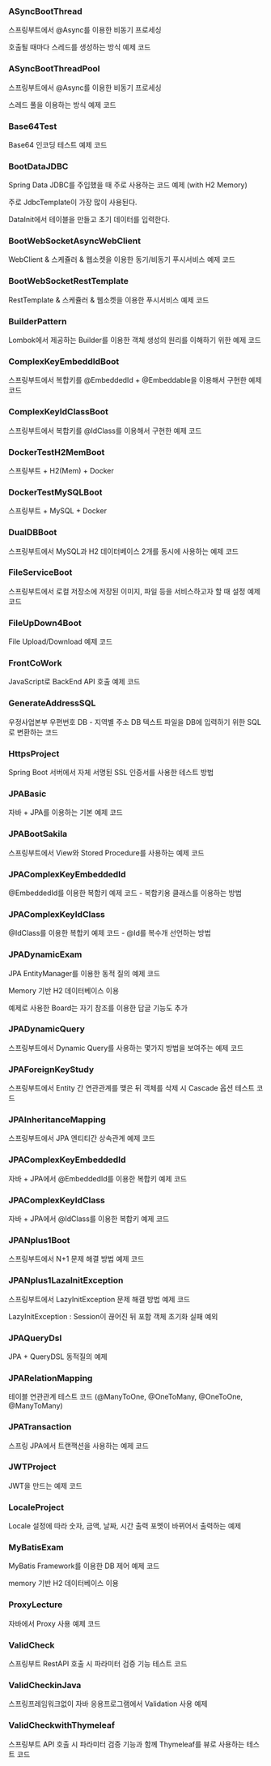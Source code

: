### ASyncBootThread

  스프링부트에서 @Async를 이용한 비동기 프로세싱

  호출될 때마다 스레드를 생성하는 방식 예제 코드

### ASyncBootThreadPool

  스프링부트에서 @Async를 이용한 비동기 프로세싱

  스레드 풀을 이용하는 방식 예제 코드

### Base64Test

   Base64 인코딩 테스트 예제 코드

### BootDataJDBC

   Spring Data JDBC를 주입했을 때 주로 사용하는 코드 예제 (with H2 Memory)

   주로 JdbcTemplate이 가장 많이 사용된다.

   DataInit에서 테이블을 만들고 초기 데이터를 입력한다.

### BootWebSocketAsyncWebClient
	
   WebClient & 스케쥴러 & 웹소켓을 이용한 동기/비동기 푸시서비스 예제 코드

### BootWebSocketRestTemplate

   RestTemplate & 스케쥴러 & 웹소켓을 이용한 푸시서비스 예제 코드

### BuilderPattern

   Lombok에서 제공하는 Builder를 이용한 객체 생성의 원리를 이해하기 위한 예제 코드

### ComplexKeyEmbeddIdBoot

   스프링부트에서 복합키를 @EmbeddedId + @Embeddable을 이용해서 구현한 예제 코드

### ComplexKeyIdClassBoot

   스프링부트에서 복합키를 @IdClass를 이용해서 구현한 예제 코드

### DockerTestH2MemBoot

   스프링부트 + H2(Mem) + Docker

### DockerTestMySQLBoot

   스프링부트 + MySQL + Docker

### DualDBBoot

   스프링부트에서 MySQL과 H2 데이터베이스 2개를 동시에 사용하는 예제 코드

### FileServiceBoot

  스프링부트에서 로컬 저장소에 저장된 이미지, 파일 등을 서비스하고자 할 때 설정 예제 코드

### FileUpDown4Boot

  File Upload/Download 예제 코드

### FrontCoWork

  JavaScript로 BackEnd API 호출 예제 코드

### GenerateAddressSQL

  우정사업본부 우편번호 DB - 지역별 주소 DB 텍스트 파일을 DB에 입력하기 위한 SQL로 변환하는 코드

### HttpsProject

  Spring Boot 서버에서 자체 서명된 SSL 인증서를 사용한 테스트 방법

### JPABasic

  자바 + JPA를 이용하는 기본 예제 코드

### JPABootSakila

  스프링부트에서 View와 Stored Procedure를 사용하는 예제 코드

### JPAComplexKeyEmbeddedId

  @EmbeddedId를 이용한 복합키 예제 코드 - 복합키용 클래스를 이용하는 방법

### JPAComplexKeyIdClass

  @IdClass를 이용한 복합키 예제 코드 - @Id를 복수개 선언하는 방법

### JPADynamicExam

  JPA EntityManager를 이용한 동적 질의 예제 코드

  Memory 기반 H2 데이터베이스 이용
  
  예제로 사용한 Board는 자기 참조를 이용한 답글 기능도 추가

### JPADynamicQuery

  스프링부트에서 Dynamic Query를 사용하는 몇가지 방법을 보여주는 예제 코드

### JPAForeignKeyStudy

  스프링부트에서 Entity 간 연관관계를 맺은 뒤 객체를 삭제 시 Cascade 옵션 테스트 코드

### JPAInheritanceMapping

  스프링부트에서 JPA 엔티티간 상속관계 예제 코드

### JPAComplexKeyEmbeddedId

  자바 + JPA에서 @EmbeddedId를 이용한 복합키 예제 코드

### JPAComplexKeyIdClass

  자바 + JPA에서 @IdClass를 이용한 복합키 예제 코드

### JPANplus1Boot

  스프링부트에서 N+1 문제 해결 방법 예제 코드

### JPANplus1LazaInitException

  스프링부트에서 LazyInitException 문제 해결 방법 예제 코드

  LazyInitException : Session이 끊어진 뒤 포함 객체 초기화 실패 예외

### JPAQueryDsl

  JPA + QueryDSL 동적질의 예제

### JPARelationMapping

  테이블 연관관계 테스트 코드 (@ManyToOne, @OneToMany, @OneToOne, @ManyToMany)

### JPATransaction

  스프링 JPA에서 트랜잭션을 사용하는 예제 코드

### JWTProject

  JWT을 만드는 예제 코드

### LocaleProject

  Locale 설정에 따라 숫자, 금액, 날짜, 시간 출력 포멧이 바뀌어서 출력하는 예제

### MyBatisExam

  MyBatis Framework를 이용한 DB 제어 예제 코드

  memory 기반 H2 데이터베이스 이용

### ProxyLecture

  자바에서 Proxy 사용 예제 코드

### ValidCheck

  스프링부트 RestAPI 호출 시 파라미터 검증 기능 테스트 코드

### ValidCheckinJava

  스프링프레임워크없이 자바 응용프로그램에서 Validation 사용 예제

### ValidCheckwithThymeleaf

  스프링부트 API 호출 시 파라미터 검증 기능과 함께 Thymeleaf를 뷰로 사용하는 테스트 코드
